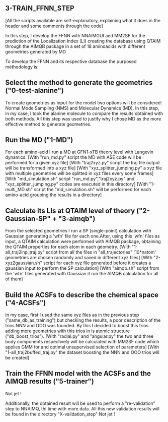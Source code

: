 ## 3-TRAIN_FFNN_STEP
[All the scripts available are self-explanatory, explaining what it does in the header and some comments through the code]

In this step, I develop the FFNN with NNAIMGUI and MM2SF for the prediction of the Localization Index (LI) creating the database using QTAIM through the AIMQB package in a set of 18 aminoacids with different geometries generated by MD

To develop the FFNN and its respective database the purposed methodology is:

## Select the method to generate the geometries ("0-test-alanine")
To create geometries as input for the model two options will be considered: Normal Mode Sampling (NMS) and Molecular Dynamics (MD). In this step, in my case, I took the alanine molecule to compare the results obtained with both methods.
All this step was used to justify why I chose MD as the more effective method to generate geometries.

## Run the MD ("1-MD")
For each amino-acid I run a MD at GFN1-xTB theory level with Langevin dynamics.
[With "run_md.py" script the MD with ASE code will be performed for a given xyz file]
[With "traj2xyz.py" script the traj file output will be transformed into a xyz file]
[With "xyz_splitter_jumping.py" a xyz file with multiple geometries will be splitted in xyz files every some frames]
[With "md_simulation.sh" script "run_md.py","traj2xyz.py" and "xyz_splitter_jumping.py" codes are executed in this directory]
[With "1-multi_MD.sh" script the "md_simulation.sh" will be performed for each amino-acid grouping the results in a directory]

## Calculate its LIs at QTAIM level of theory ("2-Gaussian-SP" + "3-aimqb")
From the selected geometries I run a SP (single-point) calculation with Gaussian generating a 'wfn' file for each one.After, using this 'wfn' files as input, a QTAIM calculation were performed with AIMQB package, obtaining the QTAIM properties for each atom in each geometry.
[With "1-all_traj2inp_traj.py" script from all the files in "all_trajectories" '10*natom' geometries are chosen randomly and saved in different xyz files]
[With "2-xyz2gaussian.sh" script for each xyz file generated before it creates a gaussian input to perform the SP calculation]
[With "aimqb.sh" script from the 'wfn' files generated with Gaussian it run the AIMQB calculation for all of them]

## Build the ACSFs to describe the chemical space ("4-ACSFs")
In my case, first I used the same xyz files as in the previous step ("same_db_as_training") but checking the results, a poor description of the trios NNN and OOO was founded. 
By this I decided to boost this trios adding more geometries with this trios in is atomic structure ("db_boost_trios").
[With "radial.py" and "angular.py" the two and three body components respectively will be calculated with MM2SF code which applies GMM for and optimal unsupervised selection of parameters]
[With "1-all_traj2buffed_traj.py" the dataset boosting the NNN and OOO trios will be created]

## Train the FFNN model with the ACSFs and the AIMQB results ("5-trainer")
Not jet !

Additionally, the obtained result will be used to perform a "re-validation" step to NNAIMQ, thi time with more data. All this new validation results will be found in the directory "X-validation_step"
Not jet !


